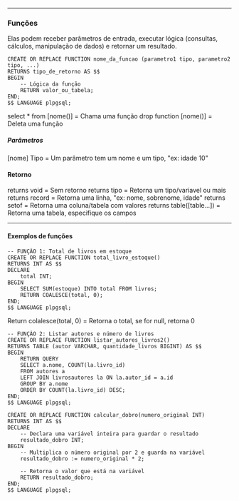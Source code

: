 -----
### Funções

Elas podem receber parâmetros de entrada, executar lógica (consultas, cálculos, manipulação de dados) e retornar um resultado.
```
CREATE OR REPLACE FUNCTION nome_da_funcao (parametro1 tipo, parametro2 tipo, ...)
RETURNS tipo_de_retorno AS $$
BEGIN
    -- Lógica da função
    RETURN valor_ou_tabela; 
END;
$$ LANGUAGE plpgsql;
```

select * from [nome()]          = Chama uma função
drop function [nome()]          = Deleta uma função

##### Parâmetros 

[nome] Tipo                     = Um parâmetro tem um nome e um tipo, "ex: idade 10"
 
#### Retorno

returns void                    = Sem retorno
returns tipo                    = Retorna um tipo/variavel ou mais
returns record                  = Retorna uma linha, "ex: nome, sobrenome, idade"
returns setof                   = Retorna uma coluna/tabela com valores
returns table([table...])       = Retorna uma tabela, especifique os campos

----------
#### Exemplos de funções
```
-- FUNÇÃO 1: Total de livros em estoque
CREATE OR REPLACE FUNCTION total_livro_estoque()
RETURNS INT AS $$
DECLARE
    total INT;
BEGIN
    SELECT SUM(estoque) INTO total FROM livros;
    RETURN COALESCE(total, 0);
END;
$$ LANGUAGE plpgsql;
```
Return colalesce(total, 0)  = Retorna o total, se for null, retorna 0 

```
-- FUNÇÃO 2: Listar autores e número de livros
CREATE OR REPLACE FUNCTION listar_autores_livros2()
RETURNS TABLE (autor VARCHAR, quantidade_livros BIGINT) AS $$
BEGIN
    RETURN QUERY
    SELECT a.nome, COUNT(la.livro_id)
    FROM autores a
    LEFT JOIN livrosautores la ON la.autor_id = a.id
    GROUP BY a.nome
    ORDER BY COUNT(la.livro_id) DESC;
END;
$$ LANGUAGE plpgsql;
```

```
CREATE OR REPLACE FUNCTION calcular_dobro(numero_original INT)
RETURNS INT AS $$
DECLARE
    -- Declara uma variável inteira para guardar o resultado
    resultado_dobro INT;
BEGIN
    -- Multiplica o número original por 2 e guarda na variável
    resultado_dobro := numero_original * 2;

    -- Retorna o valor que está na variável
    RETURN resultado_dobro;
END;
$$ LANGUAGE plpgsql;
```